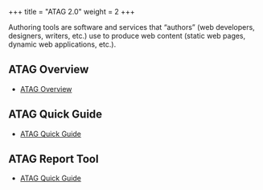 +++
title = "ATAG 2.0"
weight = 2
+++

Authoring tools are software and services that “authors” (web developers, designers, writers, etc.) use to produce web content (static web pages, dynamic web applications, etc.). 

## ATAG Overview
- 	[ATAG Overview](https://www.w3.org/WAI/standards-guidelines/atag/)

## ATAG Quick Guide
- 	[ATAG Quick Guide](https://www.w3.org/WAI/standards-guidelines/atag/glance/)

## ATAG Report Tool
- 	[ATAG Quick Guide](https://www.w3.org/WAI/atag/report-tool/)

